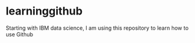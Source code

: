 # learninggithub
Starting with IBM data science, I am using this repository to learn how to use Github
